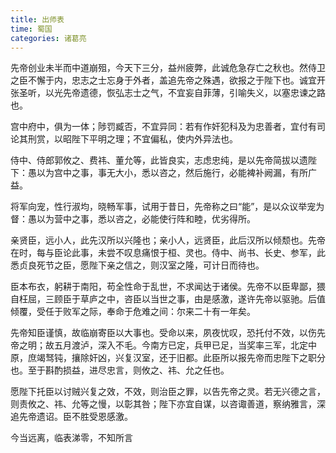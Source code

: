 ```yaml
---
title: 出师表
time: 蜀国
categories: 诸葛亮
---
```


先帝创业未半而中道崩殂，今天下三分，益州疲弊，此诚危急存亡之秋也。然侍卫之臣不懈于内，忠志之士忘身于外者，盖追先帝之殊遇，欲报之于陛下也。诚宜开张圣听，以光先帝遗德，恢弘志士之气，不宜妄自菲薄，引喻失义，以塞忠谏之路也。

<!-- more -->

宫中府中，俱为一体；陟罚臧否，不宜异同：若有作奸犯科及为忠善者，宜付有司论其刑赏，以昭陛下平明之理；不宜偏私，使内外异法也。

侍中、侍郎郭攸之、费祎、董允等，此皆良实，志虑忠纯，是以先帝简拔以遗陛下：愚以为宫中之事，事无大小，悉以咨之，然后施行，必能裨补阙漏，有所广益。

将军向宠，性行淑均，晓畅军事，试用于昔日，先帝称之曰“能”，是以众议举宠为督：愚以为营中之事，悉以咨之，必能使行阵和睦，优劣得所。

亲贤臣，远小人，此先汉所以兴隆也；亲小人，远贤臣，此后汉所以倾颓也。先帝在时，每与臣论此事，未尝不叹息痛恨于桓、灵也。侍中、尚书、长史、参军，此悉贞良死节之臣，愿陛下亲之信之，则汉室之隆，可计日而待也。

臣本布衣，躬耕于南阳，苟全性命于乱世，不求闻达于诸侯。先帝不以臣卑鄙，猥自枉屈，三顾臣于草庐之中，咨臣以当世之事，由是感激，遂许先帝以驱驰。后值倾覆，受任于败军之际，奉命于危难之间：尔来二十有一年矣。

先帝知臣谨慎，故临崩寄臣以大事也。受命以来，夙夜忧叹，恐托付不效，以伤先帝之明；故五月渡泸，深入不毛。今南方已定，兵甲已足，当奖率三军，北定中原，庶竭驽钝，攘除奸凶，兴复汉室，还于旧都。此臣所以报先帝而忠陛下之职分也。至于斟酌损益，进尽忠言，则攸之、祎、允之任也。

愿陛下托臣以讨贼兴复之效，不效，则治臣之罪，以告先帝之灵。若无兴德之言，则责攸之、祎、允等之慢，以彰其咎；陛下亦宜自谋，以咨诹善道，察纳雅言，深追先帝遗诏。臣不胜受恩感激。

今当远离，临表涕零，不知所言
